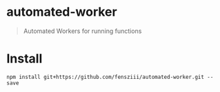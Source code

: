 automated-worker
=================

> Automated Workers for running functions


# Install
```
npm install git+https://github.com/fensziii/automated-worker.git --save
```